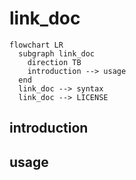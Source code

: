 # link_doc

```mermaid
flowchart LR
  subgraph link_doc
    direction TB
    introduction --> usage
  end
  link_doc --> syntax
  link_doc --> LICENSE
```

## introduction

## usage